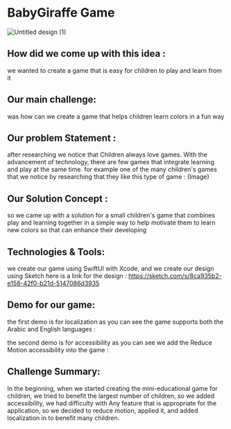 # BabyGiraffe Game 
![Untitled design (1)](https://user-images.githubusercontent.com/116716645/211771406-a3f1de93-9148-4761-805f-646e15f83106.png)


## How did we come up with this idea :
we wanted to create a game that is easy for children to play and learn from it
## Our main challenge:
was how can we create a game that helps children learn colors in a fun way
## Our problem Statement :
after researching we notice that Children always love games. With the advancement of technology, there are few games that integrate learning and play at the same time. for example one of the many children's games that we notice by researching that they like this type of game :
(Image)
## Our Solution Concept : 
so we came up with a solution for a small children's game that combines play and learning together in a simple way to help motivate them to learn new colors so that can enhance their developing
## Technologies & Tools:
we create our game using SwiftUI with Xcode, and we create our design using Sketch
here is a link for the design :
https://sketch.com/s/8ca935b2-e158-42f0-b21d-5147086d3935
## Demo for our game: 
the first demo is for localization as you can see the game supports both the Arabic and English languages :









the second demo is for accessibility as you can see we add the Reduce Motion accessibility into the game :






## Challenge Summary:
In the beginning, when we started creating the mini-educational game for children, we tried to benefit the largest number of children, so we added accessibility, we had difficulty with Any feature that is appropriate for the application, so we decided to reduce motion, applied it, and added localization in to benefit many children.










